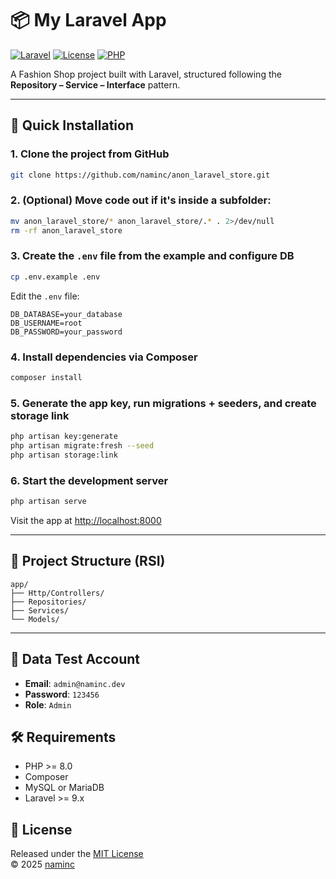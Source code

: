 # 📦 My Laravel App

[![Laravel](https://img.shields.io/badge/Laravel-9.x-red.svg?logo=laravel)](https://laravel.com/)
[![License](https://img.shields.io/github/license/naminc/anon_laravel_store)](LICENSE)
[![PHP](https://img.shields.io/badge/PHP-8.0+-8892be.svg?logo=php)](https://www.php.net/)

A Fashion Shop project built with Laravel, structured following the **Repository – Service – Interface** pattern.

---

## 🚀 Quick Installation

### 1. Clone the project from GitHub

```bash
git clone https://github.com/naminc/anon_laravel_store.git
```

### 2. (Optional) Move code out if it's inside a subfolder:

```bash
mv anon_laravel_store/* anon_laravel_store/.* . 2>/dev/null
rm -rf anon_laravel_store
```

### 3. Create the `.env` file from the example and configure DB

```bash
cp .env.example .env
```

Edit the `.env` file:

```env
DB_DATABASE=your_database
DB_USERNAME=root
DB_PASSWORD=your_password
```

### 4. Install dependencies via Composer

```bash
composer install
```

### 5. Generate the app key, run migrations + seeders, and create storage link

```bash
php artisan key:generate
php artisan migrate:fresh --seed
php artisan storage:link
```

### 6. Start the development server

```bash
php artisan serve
```

Visit the app at [http://localhost:8000](http://localhost:8000)

---

## 📁 Project Structure (RSI)

```
app/
├── Http/Controllers/
├── Repositories/
├── Services/
└── Models/
```

---

## 🔐 Data Test Account

- **Email**: `admin@naminc.dev`  
- **Password**: `123456`
- **Role**: `Admin`

## 🛠 Requirements

- PHP >= 8.0
- Composer
- MySQL or MariaDB
- Laravel >= 9.x

## 📄 License

Released under the [MIT License](LICENSE)  
© 2025 [naminc](https://github.com/naminc)

